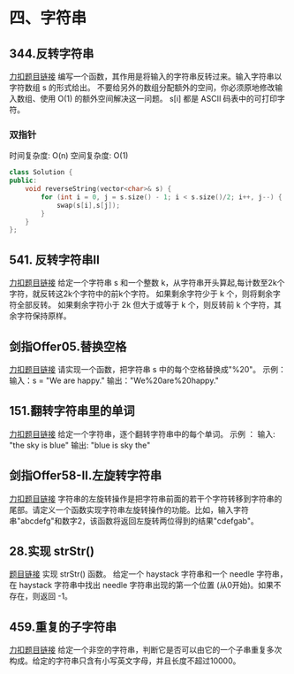 # 四、字符串

## 344.反转字符串
[力扣题目链接](https://leetcode.cn/problems/reverse-string/)
编写一个函数，其作用是将输入的字符串反转过来。输入字符串以字符数组 s 的形式给出。
不要给另外的数组分配额外的空间，你必须原地修改输入数组、使用 O(1) 的额外空间解决这一问题。
s[i] 都是 ASCII 码表中的可打印字符。

### 双指针
时间复杂度: O(n)
空间复杂度: O(1)
```c++
class Solution {
public:
    void reverseString(vector<char>& s) {
        for (int i = 0, j = s.size() - 1; i < s.size()/2; i++, j--) {
            swap(s[i],s[j]);
        }
    }
};
```

## 541. 反转字符串II
[力扣题目链接](https://leetcode.cn/problems/reverse-string-ii/)
给定一个字符串 s 和一个整数 k，从字符串开头算起,每计数至2k个字符，就反转这2k个字符中的前k个字符。
如果剩余字符少于 k 个，则将剩余字符全部反转。
如果剩余字符小于 2k 但大于或等于 k 个，则反转前 k 个字符，其余字符保持原样。

## 剑指Offer05.替换空格
[力扣题目链接](https://leetcode.cn/problems/ti-huan-kong-ge-lcof/)
请实现一个函数，把字符串 s 中的每个空格替换成"%20"。
示例： 输入：s = "We are happy."
输出："We%20are%20happy."

## 151.翻转字符串里的单词
[力扣题目链接](https://leetcode.cn/problems/reverse-words-in-a-string/)
给定一个字符串，逐个翻转字符串中的每个单词。
示例 ：
输入: "the sky is blue"
输出: "blue is sky the"

## 剑指Offer58-II.左旋转字符串
[力扣题目链接](https://leetcode.cn/problems/zuo-xuan-zhuan-zi-fu-chuan-lcof/)
字符串的左旋转操作是把字符串前面的若干个字符转移到字符串的尾部。请定义一个函数实现字符串左旋转操作的功能。比如，输入字符串"abcdefg"和数字2，该函数将返回左旋转两位得到的结果"cdefgab"。

## 28.实现 strStr()
[题目链接](https://leetcode.cn/problems/find-the-index-of-the-first-occurrence-in-a-string/)
实现 strStr() 函数。
给定一个 haystack 字符串和一个 needle 字符串，在 haystack 字符串中找出 needle 字符串出现的第一个位置 (从0开始)。如果不存在，则返回  -1。

## 459.重复的子字符串
[力扣题目链接](https://leetcode.cn/problems/repeated-substring-pattern/)
给定一个非空的字符串，判断它是否可以由它的一个子串重复多次构成。给定的字符串只含有小写英文字母，并且长度不超过10000。
